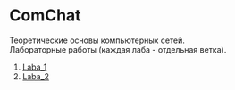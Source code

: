 # ComChat
Теоретические основы компьютерных сетей.  
Лабораторные работы (каждая лаба - отдельная ветка).
1. [Laba_1](https://github.com/Egor-Ananko-650503/ComChat/tree/Laba_1)  
2. [Laba_2](https://github.com/Egor-Ananko-650503/ComChat/tree/Laba_2)  
